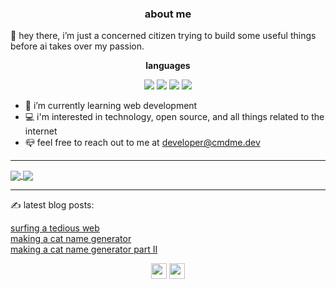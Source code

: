 ### <p align="center"><b>about me</b></p>

👋 hey there, i’m just a concerned citizen trying to build some useful things before ai takes over my passion.
  <br />

 <p align="center"> <b>languages</b>

  <br />
  <p>
  </p>

<p align="center">
  <img src="https://img.shields.io/badge/HTML-239120?style=for-the-badge&logo=html5&logoColor=white"/>
  <img src="https://img.shields.io/badge/CSS-239120?&style=for-the-badge&logo=css3&logoColor=white"/>
  <img src="https://img.shields.io/badge/JavaScript-F7DF1E?style=for-the-badge&logo=javascript&logoColor=black"/>
  <img src="https://img.shields.io/badge/Python-14354C?style=for-the-badge&logo=python&logoColor=white"/>
<br />
</p>


- :book: i’m currently learning web development
- :computer: i'm interested in technology, open source, and all things related to the internet
-  :mailbox_closed: feel free to reach out to me at <developer@cmdme.dev>

_ _ _

<a href="https://github.com/anuraghazra/github-readme-stats">
  <img align="center" src="https://github-readme-stats.vercel.app/api?username=citizen00147&show_icons=true&icon_color=7952b3&bg_color=1a1e29&text_color=e1e8eb&title_color=7952b3&border_radius=10" />
</a>
<a href="https://github.com/anuraghazra/convoychat">
  <img align="center" src="https://github-readme-stats.vercel.app/api/top-langs/?username=citizen00147&layout=compact&bg_color=1a1e29&text_color=e1e8eb&title_color=7952b3&border_radius=10" />
</a>

_ _ _

✍️ latest blog posts:
<p> 
  <a href="https://blog.cmdme.dev/surfing-a-tedious-web">surfing a tedious web</a><br/>
  <a href="https://blog.cmdme.dev/making-a-cat-name-generator">making a cat name generator</a><br/>
  <a href="https://blog.cmdme.dev/making-a-cat-name-generator-part-2">making a cat name generator part II</a>
</p>
<p align="center">
  <a href="https://twitter.com/citizen00147"><img src="https://img.shields.io/badge/twitter-%231DA1F2.svg?&style=for-the-badge&logo=twitter&logoColor=white"    height=25></a> 
  <a href="https://hashnode.com/@citizen00147"><img src="https://img.shields.io/badge/Hashnode-2962FF?style=for-the-badge&logo=hashnode&logoColor=white" height=25></a>
</p>
